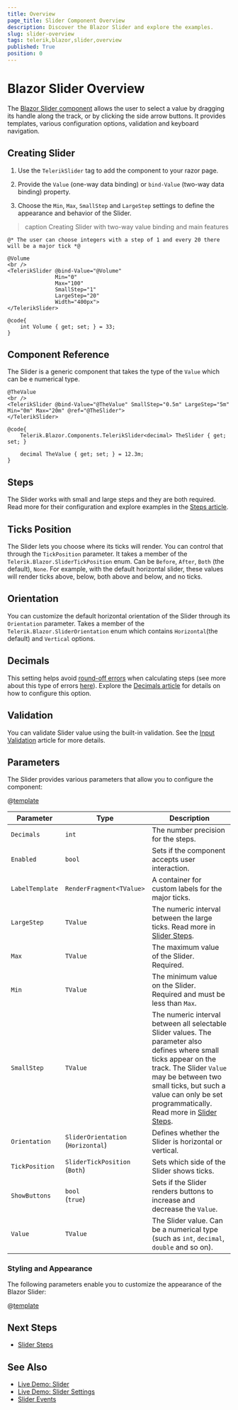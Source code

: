```yaml
---
title: Overview
page_title: Slider Component Overview
description: Discover the Blazor Slider and explore the examples.
slug: slider-overview
tags: telerik,blazor,slider,overview
published: True
position: 0
---
```


# Blazor Slider Overview

The <a href="https://www.telerik.com/blazor-ui/slider" target="_blank">Blazor Slider component</a> allows the user to select a value by dragging its handle along the track, or by clicking the side arrow buttons. It provides templates, various configuration options, validation and keyboard navigation.

## Creating Slider

1. Use the `TelerikSlider` tag to add the component to your razor page.

1. Provide the `Value` (one-way data binding) or `bind-Value` (two-way data binding) property.

1. Choose the `Min`, `Max`, `SmallStep` and `LargeStep` settings to define the appearance and behavior of the Slider.


>caption Creating Slider with two-way value binding and main features

````RAZOR
@* The user can choose integers with a step of 1 and every 20 there will be a major tick *@

@Volume
<br />
<TelerikSlider @bind-Value="@Volume"
               Min="0"
               Max="100"
               SmallStep="1"
               LargeStep="20"
               Width="400px">
</TelerikSlider>

@code{
    int Volume { get; set; } = 33;
}
````

## Component Reference

The Slider is a generic component that takes the type of the `Value` which can be e numerical type.

````RAZOR
@TheValue
<br />
<TelerikSlider @bind-Value="@TheValue" SmallStep="0.5m" LargeStep="5m" Min="0m" Max="20m" @ref="@TheSlider">
</TelerikSlider>

@code{
    Telerik.Blazor.Components.TelerikSlider<decimal> TheSlider { get; set; }

    decimal TheValue { get; set; } = 12.3m;
}
````

## Steps

The Slider works with small and large steps and they are both required. Read more for their configuration and explore examples in the [Steps article](slug:slider-steps).

## Ticks Position

The Slider lets you choose where its ticks will render. You can control that through the `TickPosition` parameter. It takes a member of the `Telerik.Blazor.SliderTickPosition` enum. Can be `Before`, `After`, `Both` (the default), `None`. For example, with the default horizontal slider, these values will render ticks above, below, both above and below, and no ticks.

## Orientation

You can customize the default horizontal orientation of the Slider through its `Orientation` parameter. Takes a member of the `Telerik.Blazor.SliderOrientation` enum which contains `Horizontal`(the default) and `Vertical` options.

## Decimals

This setting helps avoid [round-off errors](https://en.wikipedia.org/wiki/Round-off_error) when calculating steps (see more about this type of errors [here](https://en.wikipedia.org/wiki/Floating-point_arithmetic#Accuracy_problems)). Explore the [Decimals article](slug:rangeslider-decimals) for details on how to configure this option.

## Validation

You can validate Slider value using the built-in validation. See the [Input Validation](slug:common-features/input-validation) article for more details.

## Parameters

The Slider provides various parameters that allow you to configure the component:

@[template](/_contentTemplates/common/parameters-table-styles.md#table-layout)

| Parameter    | Type  | Description |
| ----------- | ----------- | -------|
| `Decimals` | `int` | The number precision for the steps.
| `Enabled` | `bool` | Sets if the component accepts user interaction.
| `LabelTemplate` | `RenderFragment<TValue>` | A container for custom labels for the major ticks.
| `LargeStep` | `TValue` | The numeric interval between the large ticks. Read more in [Slider Steps](slug:slider-steps).
| `Max` | `TValue` | The maximum value of the Slider. Required.
| `Min` | `TValue` | The minimum value on the Slider. Required and must be less than `Max`.
| `SmallStep` | `TValue` | The numeric interval between all selectable Slider values. The parameter also defines where small ticks appear on the track. The Slider `Value` may be between two small ticks, but such a value can only be set programmatically. Read more in [Slider Steps](slug:slider-steps).
| `Orientation` | `SliderOrientation` <br/> (`Horizontal`) | Defines whether the Slider is horizontal or vertical.
| `TickPosition` | `SliderTickPosition` <br/> (`Both`) | Sets which side of the Slider shows ticks.
| `ShowButtons` | `bool` <br /> (`true`) | Sets if the Slider renders buttons to increase and decrease the `Value`.
| `Value` | `TValue` | The Slider value. Can be a numerical type (such as `int`, `decimal`, `double` and so on).

### Styling and Appearance

The following parameters enable you to customize the appearance of the Blazor Slider:

@[template](/_contentTemplates/slider/common.md#styling-features)


## Next Steps

* [Slider Steps](slug:slider-steps)

## See Also

* [Live Demo: Slider](https://demos.telerik.com/blazor-ui/slider/overview)
* [Live Demo: Slider Settings](https://demos.telerik.com/blazor-ui/slider/customization)
* [Slider Events](slug:slider-events)

